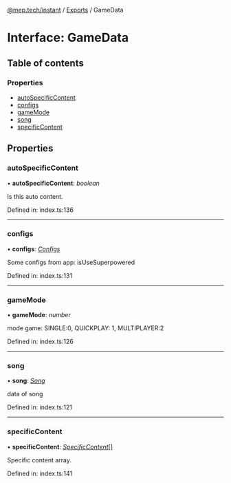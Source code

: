 [@mep.tech/instant](../DOCS.md) / [Exports](../modules.md) / GameData

# Interface: GameData

## Table of contents

### Properties

- [autoSpecificContent](gamedata.md#autospecificcontent)
- [configs](gamedata.md#configs)
- [gameMode](gamedata.md#gamemode)
- [song](gamedata.md#song)
- [specificContent](gamedata.md#specificcontent)

## Properties

### autoSpecificContent

• **autoSpecificContent**: *boolean*

Is this auto content.

Defined in: index.ts:136

___

### configs

• **configs**: [*Configs*](configs.md)

Some configs from app: isUseSuperpowered

Defined in: index.ts:131

___

### gameMode

• **gameMode**: *number*

mode game: SINGLE:0, QUICKPLAY: 1, MULTIPLAYER:2

Defined in: index.ts:126

___

### song

• **song**: [*Song*](song.md)

data of song

Defined in: index.ts:121

___

### specificContent

• **specificContent**: [*SpecificContent*](specificcontent.md)[]

Specific content array.

Defined in: index.ts:141
